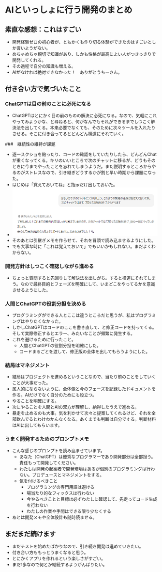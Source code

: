 # AIといっしょに行う開発のまとめ
## 素直な感想：これはすごい
- 開発経験ゼロの初心者が、ともかくも作り切る体験ができたのはすごいとしか言いようがない。
- めちゃめちゃ親切で知識があり、しかも性格が最高によい人がつきっきりで開発してくれる。
- その過程で自分の知識も増える。
- AIがなければ絶対できなかった！　ありがとうちーさん。
  

## 付き合い方で気づいたこと
###  ChatGPTは目の前のことに必死になる
- ChatGPTはとにかく目の前のものの解決に必死になる。なので、気軽にこれやってみようかな、と尋ねると、何がなんでもそれができるまでしつこく解決法を出してくる。本来必要でなくても、そのために次々ツールを入れたりさせる。そこに付き合ってるとどんどん横道にそれていく。

###　継続性の維持が課題
- 逐一スクショを貼ったり、コードの確認をしていたりしたら、どんどんChatが重くなってくる。キリのいいところで次のチャットに移るが、どうもそのときに今までやったことを忘れてしまうようだ。また説明するところからやるのがストレスなので、引き継ぎどうするかが割と早い時期から課題になった。
- はじめは「覚えておいてね」と指示だけ出しておいた。
- ![](images/20_matome-2025-10-13-09-58-10.png)
- そのあとは引継ぎメモを作らせて、それを冒頭で読み込ませるようにした。
- でも大事な時に「これは覚えておいて」でもいいかもしれない。まだよくわからない。

### 開発方針はしつこく確認しながら進める
- ちょっと質問すると先回りして解決法を出しがち。すると横道にそれてしまう。なので最終目的とフェーズを明確にして、いまどこをやってるかを意識させるようにした。

### 人間とChatGPTの役割分担を決める
- プログラミングができる人とここは違うところだと思うが、私はプログラミングはやりたくなかった。
- しかしChatGPTはコードのここを書き直して、と修正コードを持ってくる。そして実際修正するとエラー、みたいなことが頻繁に発生する。
- これを避けるために行ったこと。
  - 人間とChatGPTの役割分担を明確にした。
  - コードまるごとを渡して、修正版の全体を出してもらうようにした。

### 結局はマネジメント
- 結局はプロジェクトを進めるということなので、当たり前のことをしていくことが大事だった。
- 属人的にならないように、全体像と今のフェーズを記録したドキュメントを作る。AIだけでなく自分のためにも役立つ。
- やることを明確にする。
- 次にやることを人間とAIの双方が理解し、納得したうえで進める。
- 暴走を止めるのも大事。気を利かせて次々と提案してくれるけど、それを全部飲んでるとわけわかんなくなる。あくまでも判断は自分でする。判断材料はAIに出してもらいます。

### うまく開発するためのプロンプトメモ
- こんな感じのプロンプトを読み込ませています。
  - あなた（ChatGPT）は優秀なプログラマーであり開発部分は全部担う。責任もって開発してください。
  - わたしは開発の起案者で開発環境はあるが個別のプログラミングは行わない。プロデュースとマネジメントをする。
  - 気を付けるべきこと
    - プログラミングの専門用語は避ける
    - 場当たり的なフィックスは行わない
    - 今やるべきことと目標は必ずわたしに確認して、先走ってコード生成を行わない
    - わたしの作業や手間はできる限り少なくする
 - あとは開発メモや全体設計も随時読ませる。

## まだまだ続けます
- まだテストを始めたばかりなので、引き続き開発は進めていきたい。
- 付き合い方ももっとうまくなると思う。
- とにかくアプリを作れるという楽しさがすごい。
- まだ1歩なので何とか継続するようがんばりたい。
  
  